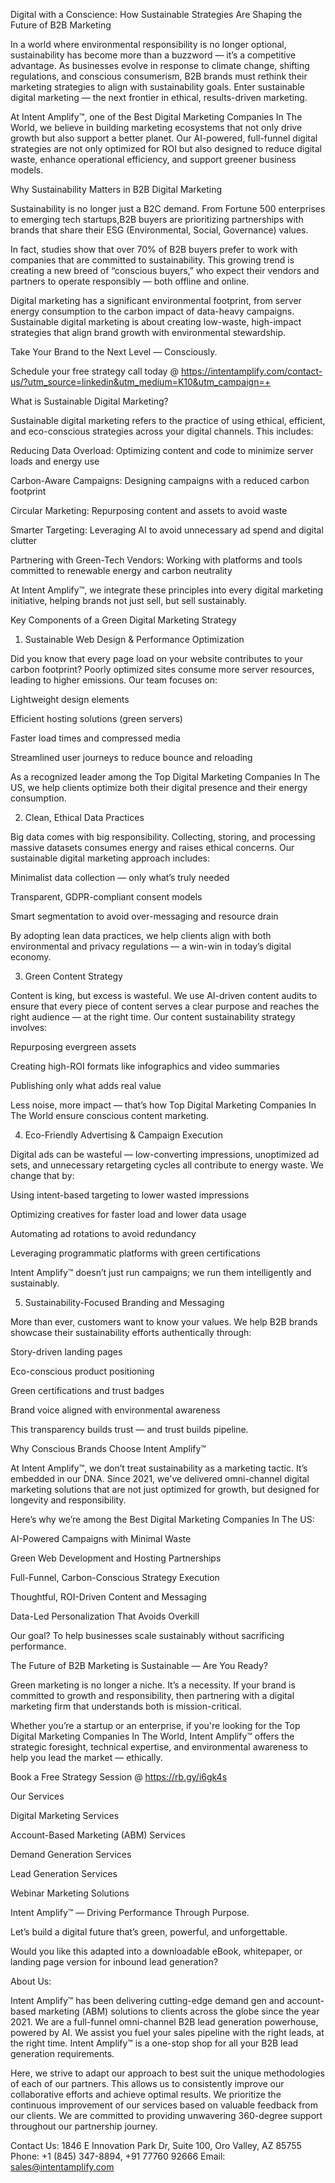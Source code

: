 Digital with a Conscience: How Sustainable Strategies Are Shaping the Future of B2B Marketing

In a world where environmental responsibility is no longer optional, sustainability has become more than a buzzword — it’s a competitive advantage. As businesses evolve in response to climate change, shifting regulations, and conscious consumerism, B2B brands must rethink their marketing strategies to align with sustainability goals. Enter sustainable digital marketing — the next frontier in ethical, results-driven marketing.

At Intent Amplify™, one of the Best Digital Marketing Companies In The World, we believe in building marketing ecosystems that not only drive growth but also support a better planet. Our AI-powered, full-funnel digital strategies are not only optimized for ROI but also designed to reduce digital waste, enhance operational efficiency, and support greener business models.

Why Sustainability Matters in B2B Digital Marketing

Sustainability is no longer just a B2C demand. From Fortune 500 enterprises to emerging tech startups,B2B buyers are prioritizing partnerships with brands that share their ESG (Environmental, Social, Governance) values.

In fact, studies show that over 70% of B2B buyers prefer to work with companies that are committed to sustainability. This growing trend is creating a new breed of “conscious buyers,” who expect their vendors and partners to operate responsibly — both offline and online.

Digital marketing has a significant environmental footprint, from server energy consumption to the carbon impact of data-heavy campaigns. Sustainable digital marketing is about creating low-waste, high-impact strategies that align brand growth with environmental stewardship.

Take Your Brand to the Next Level — Consciously.

Schedule your free strategy call today @ https://intentamplify.com/contact-us/?utm_source=linkedin&utm_medium=K10&utm_campaign=+

What is Sustainable Digital Marketing?

Sustainable digital marketing refers to the practice of using ethical, efficient, and eco-conscious strategies across your digital channels. This includes:

Reducing Data Overload: Optimizing content and code to minimize server loads and energy use

Carbon-Aware Campaigns: Designing campaigns with a reduced carbon footprint

Circular Marketing: Repurposing content and assets to avoid waste

Smarter Targeting: Leveraging AI to avoid unnecessary ad spend and digital clutter

Partnering with Green-Tech Vendors: Working with platforms and tools committed to renewable energy and carbon neutrality

At Intent Amplify™, we integrate these principles into every digital marketing initiative, helping brands not just sell, but sell sustainably.

Key Components of a Green Digital Marketing Strategy

1. Sustainable Web Design & Performance Optimization

Did you know that every page load on your website contributes to your carbon footprint? Poorly optimized sites consume more server resources, leading to higher emissions. Our team focuses on:

Lightweight design elements

Efficient hosting solutions (green servers)

Faster load times and compressed media

Streamlined user journeys to reduce bounce and reloading

As a recognized leader among the Top Digital Marketing Companies In The US, we help clients optimize both their digital presence and their energy consumption.

2. Clean, Ethical Data Practices

Big data comes with big responsibility. Collecting, storing, and processing massive datasets consumes energy and raises ethical concerns. Our sustainable digital marketing approach includes:

Minimalist data collection — only what’s truly needed

Transparent, GDPR-compliant consent models

Smart segmentation to avoid over-messaging and resource drain

By adopting lean data practices, we help clients align with both environmental and privacy regulations — a win-win in today’s digital economy.

3. Green Content Strategy

Content is king, but excess is wasteful. We use AI-driven content audits to ensure that every piece of content serves a clear purpose and reaches the right audience — at the right time. Our content sustainability strategy involves:

Repurposing evergreen assets

Creating high-ROI formats like infographics and video summaries

Publishing only what adds real value

Less noise, more impact — that’s how Top Digital Marketing Companies In The World ensure conscious content marketing.

4. Eco-Friendly Advertising & Campaign Execution

Digital ads can be wasteful — low-converting impressions, unoptimized ad sets, and unnecessary retargeting cycles all contribute to energy waste. We change that by:

Using intent-based targeting to lower wasted impressions

Optimizing creatives for faster load and lower data usage

Automating ad rotations to avoid redundancy

Leveraging programmatic platforms with green certifications

Intent Amplify™ doesn’t just run campaigns; we run them intelligently and sustainably.

5. Sustainability-Focused Branding and Messaging

More than ever, customers want to know your values. We help B2B brands showcase their sustainability efforts authentically through:

Story-driven landing pages

Eco-conscious product positioning

Green certifications and trust badges

Brand voice aligned with environmental awareness

This transparency builds trust — and trust builds pipeline.

Why Conscious Brands Choose Intent Amplify™

At Intent Amplify™, we don’t treat sustainability as a marketing tactic. It’s embedded in our DNA. Since 2021, we've delivered omni-channel digital marketing solutions that are not just optimized for growth, but designed for longevity and responsibility.

Here’s why we’re among the Best Digital Marketing Companies In The US:

AI-Powered Campaigns with Minimal Waste

Green Web Development and Hosting Partnerships

Full-Funnel, Carbon-Conscious Strategy Execution

Thoughtful, ROI-Driven Content and Messaging

Data-Led Personalization That Avoids Overkill

Our goal? To help businesses scale sustainably without sacrificing performance.

The Future of B2B Marketing is Sustainable — Are You Ready?

Green marketing is no longer a niche. It’s a necessity. If your brand is committed to growth and responsibility, then partnering with a digital marketing firm that understands both is mission-critical.

Whether you’re a startup or an enterprise, if you're looking for the Top Digital Marketing Companies In The World, Intent Amplify™ offers the strategic foresight, technical expertise, and environmental awareness to help you lead the market — ethically.
 
Book a Free Strategy Session @ https://rb.gy/i6gk4s  

Our Services

Digital Marketing Services

Account-Based Marketing (ABM) Services

Demand Generation Services

Lead Generation Services

Webinar Marketing Solutions

Intent Amplify™ — Driving Performance Through Purpose.

Let’s build a digital future that’s green, powerful, and unforgettable.

Would you like this adapted into a downloadable eBook, whitepaper, or landing page version for inbound lead generation?


About Us:

Intent Amplify™ has been delivering cutting-edge demand gen and account-based marketing (ABM) solutions to clients across the globe since the year 2021. We are a full-funnel omni-channel B2B lead generation powerhouse, powered by AI. We assist you fuel your sales pipeline with the right leads, at the right time. Intent Amplify™ is a one-stop shop for all your B2B lead generation requirements.

Here, we strive to adapt our approach to best suit the unique methodologies of each of our partners. This allows us to consistently improve our collaborative efforts and achieve optimal results. We prioritize the continuous improvement of our services based on valuable feedback from our clients. We are committed to providing unwavering 360-degree support throughout our partnership journey.

Contact Us:
1846 E Innovation Park Dr,
Suite 100, Oro Valley, AZ 85755
Phone: +1 (845) 347-8894, +91 77760 92666
Email: sales@intentamplify.com
